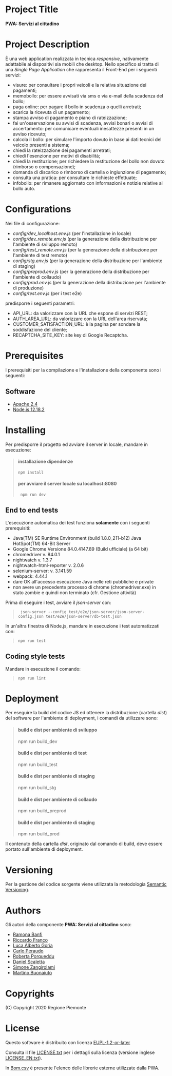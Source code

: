 # Project Title
**PWA: Servizi al cittadino**

# Project Description
È una web application realizzata in tecnica *responsive*, nativamente adattabile ai dispositivi sia mobili che desktop. Nello specifico si tratta di una *Single Page Application* che rappresenta il Front-End per i seguenti servizi:

- visure: per consultare i propri veicoli e la relativa situazione dei pagamenti;
- memobollo: per essere avvisati via sms o via e-mail della scadenza del bollo;
- paga online: per pagare il bollo in scadenza o quelli arretrati;
- scarica la ricevuta di un pagamento;
- stampa avviso di pagamento e piano di rateizzazione;
- fai un'osservazione su avvisi di scadenza, avvisi bonari o avvisi di accertamento: per comunicare eventuali inesattezze presenti in un avviso ricevuto;
- calcola il bollo: per simulare l'importo dovuto in base ai dati tecnici del veicolo presenti a sistema;
- chiedi la rateizzazione dei pagamenti arretrati;
- chiedi l'esenzione per motivi di disabilità;
- chiedi la restituzione; per richiedere la restituzione del bollo non dovuto (rimborso o compensazione);
- domanda di discarico o rimborso di cartella o ingiunzione di pagamento;
- consulta una pratica: per consultare le richieste effettuate;
- infobollo: per rimanere aggiornato con informazioni e notizie relative al bollo auto.

# Configurations
Nei file di configurazione:

- *config/dev_localhost.env.js* (per l'installazione in locale)
- *config/dev_remote.env.js* (per la generazione della distribuzione per l'ambiente di sviluppo remoto)
- *config/test_remote.env.js* (per la generazione della distribuzione per l'ambiente di test remoto)
- *config/stg.env.js* (per la generazione della distribuzione per l'ambiente di staging)
- *config/preprod.env.js* (per la generazione della distribuzione per l'ambiente di collaudo)
- *config/prod.env.js* (per la generazione della distribuzione per l'ambiente di produzione)
- *config/test.env.js* (per i test e2e)

predisporre i seguenti parametri:

- API_URL: da valorizzare con la URL che espone di servizi REST;
- AUTH_AREA_URL: da valorizzare con la URL dell'area riservata;
- CUSTOMER_SATISFACTION_URL: è la pagina per sondare la soddisfazione del cliente;
- RECAPTCHA_SITE_KEY: site key di Google Recaptcha.

# Prerequisites
I prerequisiti per la compilazione e l'installazione della componente sono i seguenti:

## Software
- [Apache 2.4](https://www.apache.org)
- [Node.js 12.18.2](https://nodejs.org)

# Installing
Per predisporre il progetto ed avviare il server in locale, mandare in esecuzione:

>#### installazione dipendenze
> ```npm install```
>
>#### per avviare il server locale su localhost:8080
>``` npm run dev```

## End to end tests
L'esecuzione automatica dei test funziona **solamente** con i seguenti prerequisiti:

 - Java(TM) SE Runtime Environment (build 1.8.0_211-b12) Java HotSpot(TM) 64-Bit Server
 - Google Chrome Versione 84.0.4147.89 (Build ufficiale) (a 64 bit)
 - chromedriver v. 84.0.1
 - nightwatch v. 1.3.7
 - nightwatch-html-reporter v. 2.0.6
 - selenium-server: v. 3.141.59
 - webpack: 4.44.1
 - dare OK all'accesso esecuzione Java nelle reti pubbliche e private
 - non avere un precedente processo di chrome (chromedriver.exe) in stato zombie e quindi non terminato (cfr. Gestione attività)

Prima di eseguire i test, avviare il *json-server* con:
>``` json-server --config test/e2e/json-server/json-server-config.json test/e2e/json-server/db-test.json```

In un'altra finestra di Node.js, mandare in esecuzione i test automatizzati con:
> ```npm run test```

## Coding style tests
Mandare in esecuzione il comando:
> ```npm run lint```

# Deployment
Per eseguire la build del codice JS ed ottenere la distribuzione (cartella *dist*) del software per l'ambiente di deployment, i comandi da utilizzare sono:
>#### build e dist per ambiente di sviluppo
> npm run build_dev
>
>#### build e dist per ambiente di test
> npm run build_test
>
>#### build e dist per ambiente di staging
> npm run build_stg
>
>#### build e dist per ambiente di collaudo
> npm run build_preprod
>
>#### build e dist per ambiente di staging
> npm run build_prod
>

Il contenuto della cartella *dist*, originato dal comando di build, deve essere portato sull'ambiente di deployment.

# Versioning
Per la gestione del codice sorgente viene utilizzata la metodologia [Semantic Versioning](https://semver.org/).

# Authors
Gli autori della componente **PWA: Servizi al cittadino** sono:

- [Ramona Banfi](mailto:ramona.banfi@consulenti.csi.it)
- [Riccardo Franco](mailto:riccardo.franco@csi.it)
- [Luca Alberto Goria](mailto:luca.goria@csi.it)
- [Carlo Peraudo](mailto:carlo.peraudo@consulenti.csi.it)
- [Roberta Porqueddu](mailto:roberta.porqueddu@csi.it)
- [Daniel Scaletta](mailto:daniel.scaletta@consulenti.csi.it)
- [Simone Zangirolami](mailto:simone.zangirolami@consulenti.csi.it)
- [Martino Buonaiuto](mailto:martino.buonaiuto@consulenti.csi.it)

# Copyrights
(C) Copyright 2020 Regione Piemonte

# License
Questo software è distribuito con licenza [EUPL-1.2-or-later](https://joinup.ec.europa.eu/collection/eupl/eupl-text-11-12)

Consulta il file [LICENSE.txt](LICENSE.txt) per i dettagli sulla licenza (versione inglese [LICENSE_EN.txt](LICENSE_EN.txt)).

In [Bom.csv](Bom.csv) è presente l'elenco delle librerie esterne utilizzate dalla PWA.
